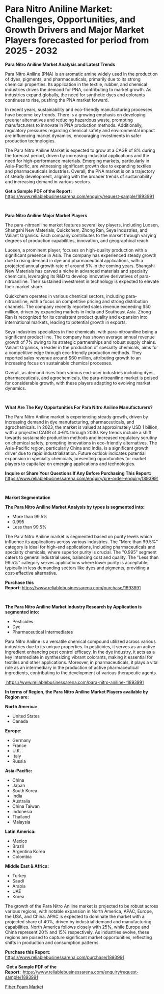 <p><h1>Para Nitro Aniline Market: Challenges, Opportunities, and Growth Drivers and Major Market Players forecasted for period from 2025 - 2032</h1></p><p><strong>Para Nitro Aniline Market Analysis and Latest Trends</strong></p>
<p><p>Para Nitro Aniline (PNA) is an aromatic amine widely used in the production of dyes, pigments, and pharmaceuticals, primarily due to its strong chemical properties. Its application in the textile, rubber, and chemical industries drives the demand for PNA, contributing to market growth. As industries expand globally, the need for synthetic dyes and colorants continues to rise, pushing the PNA market forward.</p><p>In recent years, sustainability and eco-friendly manufacturing processes have become key trends. There is a growing emphasis on developing greener alternatives and reducing hazardous waste, prompting manufacturers to innovate in PNA production methods. Additionally, regulatory pressures regarding chemical safety and environmental impact are influencing market dynamics, encouraging investments in safer production technologies.</p><p>The Para Nitro Aniline Market is expected to grow at a CAGR of 8% during the forecast period, driven by increasing industrial applications and the need for high-performance materials. Emerging markets, particularly in Asia-Pacific, are witnessing significant growth due to expanding textiles and pharmaceuticals industries. Overall, the PNA market is on a trajectory of steady development, aligning with the broader trends of sustainability and increasing demand in various sectors.</p></p>
<p><strong>Get a Sample PDF of the Report:&nbsp;</strong> <a href="https://www.reliablebusinessarena.com/enquiry/request-sample/1893991?utm_campaign=3024&utm_medium=2&utm_source=Github&utm_content=ia&utm_term=02042025&utm_id=para-nitro-aniline">https://www.reliablebusinessarena.com/enquiry/request-sample/1893991</a></p>
<p>&nbsp;</p>
<p><strong>Para Nitro Aniline Major Market Players</strong></p>
<p><p>The para-nitroaniline market features several key players, including Luosen, Shangshi New Materials, Quickchem, Zhong Ran, Seya Industries, and Valiant Organics. Each company contributes to the market through varying degrees of production capabilities, innovation, and geographical reach.</p><p>Luosen, a prominent player, focuses on high-quality production with a significant presence in Asia. The company has experienced steady growth due to rising demand in dye and pharmaceutical applications, with a projected annual growth rate of around 5% in the coming years. Shangshi New Materials has carved a niche in advanced materials and specialty chemicals, leveraging its R&D to develop innovative derivatives of para-nitroaniline. Their sustained investment in technology is expected to elevate their market share.</p><p>Quickchem operates in various chemical sectors, including para-nitroaniline, with a focus on competitive pricing and strong distribution channels. The company recently reported sales revenue exceeding $50 million, driven by expanding markets in India and Southeast Asia. Zhong Ran is recognized for its consistent product quality and expansion into international markets, leading to potential growth in exports.</p><p>Seya Industries specializes in fine chemicals, with para-nitroaniline being a significant product line. The company has shown average annual revenue growth of 7% owing to its strategic partnerships and robust supply chains. Valiant Organics, a leader in the production of specialty chemicals, aims for a competitive edge through eco-friendly production methods. They reported sales revenue around $60 million, attributing growth to an increasing focus on sustainable chemical processes.</p><p>Overall, as demand rises from various end-user industries including dyes, pharmaceuticals, and agrochemicals, the para-nitroaniline market is poised for considerable growth, with these players adapting to evolving market dynamics.</p></p>
<p>&nbsp;</p>
<p><strong>What Are The Key Opportunities For Para Nitro Aniline Manufacturers?</strong></p>
<p><p>The Para Nitro Aniline market is experiencing steady growth, driven by increasing demand in dye manufacturing, pharmaceuticals, and agrochemicals. In 2023, the market is valued at approximately USD 1 billion, with a projected CAGR of 4-6% through 2030. Key trends include a shift towards sustainable production methods and increased regulatory scrutiny on chemical safety, prompting innovations in eco-friendly alternatives. The Asia-Pacific region, particularly China and India, is a significant growth driver due to rapid industrialization. Future outlook indicates potential expansion in specialty chemicals, presenting opportunities for market players to capitalize on emerging applications and technologies.</p></p>
<p><strong>Inquire or Share Your Questions If Any Before Purchasing This Report:</strong> <a href="https://www.reliablebusinessarena.com/enquiry/pre-order-enquiry/1893991?utm_campaign=3024&utm_medium=2&utm_source=Github&utm_content=ia&utm_term=02042025&utm_id=para-nitro-aniline">https://www.reliablebusinessarena.com/enquiry/pre-order-enquiry/1893991</a></p>
<p>&nbsp;</p>
<p><strong>Market Segmentation</strong></p>
<p><strong>The Para Nitro Aniline Market Analysis by types is segmented into:</strong></p>
<p><ul><li>More than 99.5%</li><li>0.995</li><li>Less than 99.5%</li></ul></p>
<p><p>The Para Nitro Aniline market is segmented based on purity levels which influence its applications across various industries. The "More than 99.5%" category is ideal for high-end applications, including pharmaceuticals and specialty chemicals, where superior purity is crucial. The "0.995" segment caters to general industrial uses, balancing cost and quality. The "Less than 99.5%" category serves applications where lower purity is acceptable, typically in less demanding sectors like dyes and pigments, providing a cost-effective alternative.</p></p>
<p><strong>Purchase this Report:&nbsp;</strong><a href="https://www.reliablebusinessarena.com/purchase/1893991?utm_campaign=3024&utm_medium=2&utm_source=Github&utm_content=ia&utm_term=02042025&utm_id=para-nitro-aniline">https://www.reliablebusinessarena.com/purchase/1893991</a></p>
<p>&nbsp;</p>
<p><strong>The Para Nitro Aniline Market Industry Research by Application is segmented into:</strong></p>
<p><ul><li>Pesticides</li><li>Dye</li><li>Pharmaceutical Intermediates</li></ul></p>
<p><p>Para Nitro Aniline is a versatile chemical compound utilized across various industries due to its unique properties. In pesticides, it serves as an active ingredient enhancing pest control efficacy. In the dye industry, it acts as a key intermediate in synthesizing vibrant colorants, making it essential for textiles and other applications. Moreover, in pharmaceuticals, it plays a vital role as an intermediary in the production of active pharmaceutical ingredients, contributing to the development of various therapeutic agents.</p></p>
<p><a href="https://www.reliablebusinessarena.com/para-nitro-aniline-r1893991?utm_campaign=3024&utm_medium=2&utm_source=Github&utm_content=ia&utm_term=02042025&utm_id=para-nitro-aniline">&nbsp;https://www.reliablebusinessarena.com/para-nitro-aniline-r1893991</a></p>
<p><strong>In terms of Region, the Para Nitro Aniline Market Players available by Region are:</strong></p>
<p>
    <p> <strong> North America: </strong>
        <ul>
            <li>United States</li>
            <li>Canada</li>
        </ul>
        </p> 
    <p> <strong> Europe: </strong>
        <ul>
            <li>Germany</li>
            <li>France</li>
            <li>U.K.</li>
            <li>Italy</li>
            <li>Russia</li>
        </ul>
        </p> 
    <p> <strong> Asia-Pacific: </strong>
        <ul>
            <li>China</li>
            <li>Japan</li>
            <li>South Korea</li>
            <li>India</li>
            <li>Australia</li>
            <li>China Taiwan</li>
            <li>Indonesia</li>
            <li>Thailand</li>
            <li>Malaysia</li>
        </ul>
        </p> 
    <p> <strong> Latin America: </strong>
        <ul>
            <li>Mexico</li>
            <li>Brazil</li>
            <li>Argentina Korea</li>
            <li>Colombia</li>
        </ul>
        </p> 
    <p> <strong> Middle East & Africa: </strong>
        <ul>
            <li>Turkey</li>
            <li>Saudi</li>
            <li>Arabia</li>
            <li>UAE</li>
            <li>Korea</li>
        </ul>
    </p>
    </p>
<p><p>The growth of the Para Nitro Aniline market is projected to be robust across various regions, with notable expansion in North America, APAC, Europe, the USA, and China. APAC is expected to dominate the market with a projected share of 40%, driven by industrial demand and manufacturing capabilities. North America follows closely with 25%, while Europe and China represent 20% and 15% respectively. As industries evolve, these regions are poised to capture significant market opportunities, reflecting shifts in production and consumption patterns.</p></p>
<p><strong>Purchase this Report: </strong><a href="https://www.reliablebusinessarena.com/purchase/1893991?utm_campaign=3024&utm_medium=2&utm_source=Github&utm_content=ia&utm_term=02042025&utm_id=para-nitro-aniline">https://www.reliablebusinessarena.com/purchase/1893991</a></p>
<p>&nbsp;<strong>Get a Sample PDF of the Report:&nbsp;&nbsp;</strong><a href="https://www.reliablebusinessarena.com/enquiry/request-sample/1893991?utm_campaign=3024&utm_medium=2&utm_source=Github&utm_content=ia&utm_term=02042025&utm_id=para-nitro-aniline">https://www.reliablebusinessarena.com/enquiry/request-sample/1893991</a></p>
<p><strong></strong></p>
<p><p><a href="https://github.com/aidelndasse/Market-Research-Report-List-1/blob/main/fiber-foam-market.md?utm_campaign=3024&utm_medium=2&utm_source=Github&utm_content=ia&utm_term=02042025&utm_id=para-nitro-aniline">Fiber Foam Market</a></p></p>